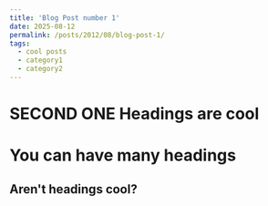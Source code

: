 ```yaml
---
title: 'Blog Post number 1'
date: 2025-08-12
permalink: /posts/2012/08/blog-post-1/
tags:
  - cool posts
  - category1
  - category2
---
```


SECOND ONE
Headings are cool
======

You can have many headings
======

Aren't headings cool?
------
